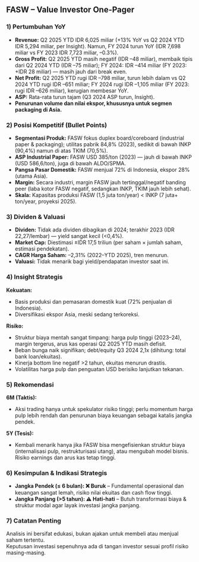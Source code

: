 ## FASW – Value Investor One-Pager

### 1) Pertumbuhan YoY
- **Revenue:** Q2 2025 YTD IDR 6,025 miliar (+13% YoY vs Q2 2024 YTD IDR 5,294 miliar, per Insight). Namun, FY 2024 turun YoY (IDR 7,698 miliar vs FY 2023 IDR 7,723 miliar, –0.3%).
- **Gross Profit:** Q2 2025 YTD masih negatif (IDR –48 miliar), membaik tipis dari Q2 2024 YTD (IDR –75 miliar); FY 2024: IDR –414 miliar (FY 2023: +IDR 28 miliar) — masih jauh dari break even.
- **Net Profit:** Q2 2025 YTD rugi IDR –798 miliar, turun lebih dalam vs Q2 2024 YTD rugi IDR –651 miliar; FY 2024 rugi IDR –1,105 miliar (FY 2023: rugi IDR –626 miliar), kerugian membesar YoY.
- **ASP:** Rata-rata turun tajam (Q3 2024 ASP turun, Insight).
- **Penurunan volume dan nilai ekspor, khususnya untuk segmen packaging di Asia.**

### 2) Posisi Kompetitif (Bullet Points)
- **Segmentasi Produk:** FASW fokus duplex board/coreboard (industrial paper & packaging); utilitas pabrik 84,8% (2023), sedikit di bawah INKP (90,4%) namun di atas TKIM (70,5%).
- **ASP Industrial Paper:** FASW USD 385/ton (2023) — jauh di bawah INKP (USD 586,6/ton), juga di bawah ALDO/SPMA.
- **Pangsa Pasar Domestik:** FASW menjual 72% di Indonesia, ekspor 28% (utama Asia).
- **Margin:** Secara industri, margin FASW jauh tertinggal/negatif banding peer (laba kotor FASW negatif, sedangkan INKP, TKIM jauh lebih sehat).
- **Skala:** Kapasitas produksi FASW (1,5 juta ton/year) < INKP (7 juta+ ton/year, proyeksi 2025).

### 3) Dividen & Valuasi
- **Dividen:** Tidak ada dividen dibagikan di 2024; terakhir 2023 (IDR 22,27/lembar) — yield sangat kecil (<0,4%).
- **Market Cap:** Diestimasi ±IDR 17,5 triliun (per saham × jumlah saham, estimasi pendekatan).
- **CAGR Harga Saham:** –2,31% (2022–YTD 2025), tren menurun.
- **Valuasi:** Tidak menarik bagi yield/pendapatan investor saat ini.

### 4) Insight Strategis
**Kekuatan:**
- Basis produksi dan pemasaran domestik kuat (72% penjualan di Indonesia).
- Diversifikasi ekspor Asia, meski sedang terkoreksi.

**Risiko:**
- Struktur biaya mentah sangat timpang: harga pulp tinggi (2023–24), margin tergerus, arus kas operasi Q2 2025 YTD masih defisit.
- Beban bunga naik signifikan; debt/equity Q3 2024 2,1x (dihitung: total bank loan/ekuitas).
- Kinerja bottom line negatif >2 tahun, ekuitas menurun drastis.
- Volatilitas harga pulp dan penguatan USD berisiko lanjutkan tekanan.

### 5) Rekomendasi
**6M (Taktis):**
- Aksi trading hanya untuk spekulator risiko tinggi; perlu momentum harga pulp lebih rendah dan penurunan biaya keuangan sebagai katalis jangka pendek.

**5Y (Tesis):**
- Kembali menarik hanya jika FASW bisa mengefisienkan struktur biaya (internalisasi pulp, restrukturisasi utang), atau mengubah model bisnis. Risiko earnings dan arus kas tetap tinggi.

### 6) Kesimpulan & Indikasi Strategis
- **Jangka Pendek (≤ 6 bulan): ❌ Buruk** – Fundamental operasional dan keuangan sangat lemah, risiko nilai ekuitas dan cash flow tinggi.
- **Jangka Panjang (>5 tahun): ⚠️ Hati-hati** – Butuh transformasi biaya & struktur modal agar layak investasi jangka panjang.

### 7) Catatan Penting
Analisis ini bersifat edukasi, bukan ajakan untuk membeli atau menjual saham tertentu.  
Keputusan investasi sepenuhnya ada di tangan investor sesuai profil risiko masing-masing.